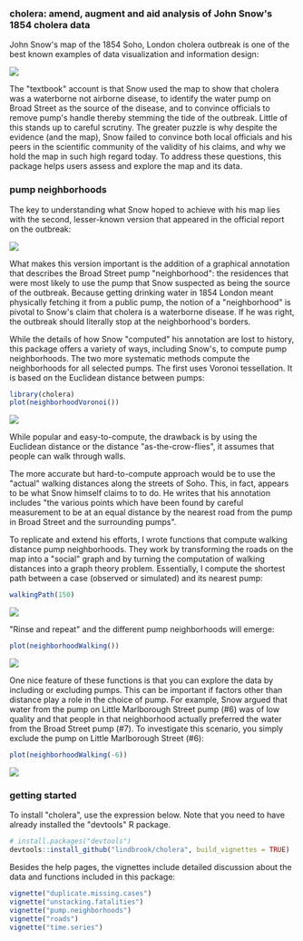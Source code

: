 
<!-- README.md is generated from README.Rmd. Please edit that file -->
### cholera: amend, augment and aid analysis of John Snow's 1854 cholera data

John Snow's map of the 1854 Soho, London cholera outbreak is one of the best known examples of data visualization and information design:

![](vignettes/msu-snows-mapB.jpg)

The "textbook" account is that Snow used the map to show that cholera was a waterborne not airborne disease, to identify the water pump on Broad Street as the source of the disease, and to convince officials to remove pump's handle thereby stemming the tide of the outbreak. Little of this stands up to careful scrutiny. The greater puzzle is why despite the evidence (and the map), Snow failed to convince both local officials and his peers in the scientific community of the validity of his claims, and why we hold the map in such high regard today. To address these questions, this package helps users assess and explore the map and its data.

### pump neighborhoods

The key to understanding what Snow hoped to achieve with his map lies with the second, lesser-known version that appeared in the official report on the outbreak:

![](vignettes/fig12-6.png)

What makes this version important is the addition of a graphical annotation that describes the Broad Street pump "neighborhood": the residences that were most likely to use the pump that Snow suspected as being the source of the outbreak. Because getting drinking water in 1854 London meant physically fetching it from a public pump, the notion of a "neighborhood" is pivotal to Snow's claim that cholera is a waterborne disease. If he was right, the outbreak should literally stop at the neighborhood's borders.

While the details of how Snow "computed" his annotation are lost to history, this package offers a variety of ways, including Snow's, to compute pump neighborhoods. The two more systematic methods compute the neighborhoods for all selected pumps. The first uses Voronoi tessellation. It is based on the Euclidean distance between pumps:

``` r
library(cholera)
plot(neighborhoodVoronoi())
```

![](README-voronoi-1.png)

While popular and easy-to-compute, the drawback is by using the Euclidean distance or the distance "as-the-crow-flies", it assumes that people can walk through walls.

The more accurate but hard-to-compute approach would be to use the "actual" walking distances along the streets of Soho. This, in fact, appears to be what Snow himself claims to to do. He writes that his annotation includes "the various points which have been found by careful measurement to be at an equal distance by the nearest road from the pump in Broad Street and the surrounding pumps".

To replicate and extend his efforts, I wrote functions that compute walking distance pump neighborhoods. They work by transforming the roads on the map into a "social" graph and by turning the computation of walking distances into a graph theory problem. Essentially, I compute the shortest path between a case (observed or simulated) and its nearest pump:

``` r
walkingPath(150)
```

![](README-path-1.png)

"Rinse and repeat" and the different pump neighborhoods will emerge:

``` r
plot(neighborhoodWalking())
```

![](README-walk-1.png)

One nice feature of these functions is that you can explore the data by including or excluding pumps. This can be important if factors other than distance play a role in the choice of pump. For example, Snow argued that water from the pump on Little Marlborough Street pump (\#6) was of low quality and that people in that neighborhood actually preferred the water from the Broad Street pump (\#7). To investigate this scenario, you simply exclude the pump on Little Marlborough Street (\#6):

``` r
plot(neighborhoodWalking(-6))
```

![](README-walk6-1.png)

### getting started

To install "cholera", use the expression below. Note that you need to have already installed the "devtools" R package.

``` r
# install.packages("devtools")
devtools::install_github("lindbrook/cholera", build_vignettes = TRUE)
```

Besides the help pages, the vignettes include detailed discussion about the data and functions included in this package:

``` r
vignette("duplicate.missing.cases")
vignette("unstacking.fatalities")
vignette("pump.neighborhoods")
vignette("roads")
vignette("time.series")
```
